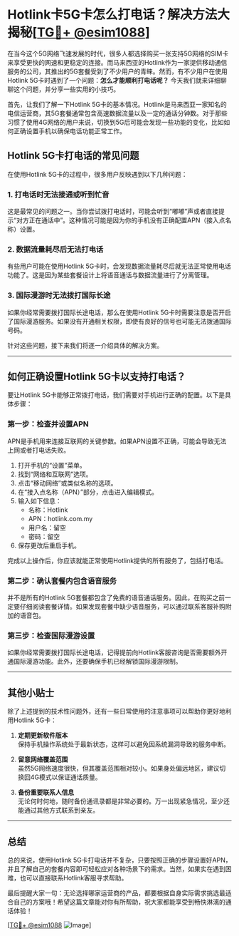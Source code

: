 # Hotlink卡5G卡怎么打电话？解决方法大揭秘[[TG💪+ @esim1088](https://t.me/s/esim1088)]

在当今这个5G网络飞速发展的时代，很多人都选择购买一张支持5G网络的SIM卡来享受更快的网速和更稳定的连接。而马来西亚的Hotlink作为一家提供移动通信服务的公司，其推出的5G套餐受到了不少用户的青睐。然而，有不少用户在使用Hotlink 5G卡时遇到了一个问题：**怎么才能顺利打电话呢？** 今天我们就来详细聊聊这个问题，并分享一些实用的小技巧。

首先，让我们了解一下Hotlink 5G卡的基本情况。Hotlink是马来西亚一家知名的电信运营商，其5G套餐通常包含高速数据流量以及一定的通话分钟数。对于那些习惯了使用4G网络的用户来说，切换到5G后可能会发现一些功能的变化，比如如何正确设置手机以确保电话功能正常工作。

## **Hotlink 5G卡打电话的常见问题**

在使用Hotlink 5G卡的过程中，很多用户反映遇到以下几种问题：

### 1. 打电话时无法接通或听到忙音

这是最常见的问题之一。当你尝试拨打电话时，可能会听到“嘟嘟”声或者直接提示“对方正在通话中”。这种情况可能是因为你的手机没有正确配置APN（接入点名称）设置。

### 2. 数据流量耗尽后无法打电话

有些用户可能在使用Hotlink 5G卡时，会发现数据流量耗尽后就无法正常使用电话功能了。这是因为某些套餐设计上将语音通话与数据流量进行了分离管理。

### 3. 国际漫游时无法拨打国际长途

如果你经常需要拨打国际长途电话，那么在使用Hotlink 5G卡时需要注意是否开启了国际漫游服务。如果没有开通相关权限，即使有良好的信号也可能无法拨通国际号码。

针对这些问题，接下来我们将逐一介绍具体的解决方案。

---

## **如何正确设置Hotlink 5G卡以支持打电话？**

要让Hotlink 5G卡能够正常拨打电话，我们需要对手机进行正确的配置。以下是具体步骤：

### 第一步：检查并设置APN

APN是手机用来连接互联网的关键参数。如果APN设置不正确，可能会导致无法上网或者打电话失败。

1. 打开手机的“设置”菜单。
2. 找到“网络和互联网”选项。
3. 点击“移动网络”或类似名称的选项。
4. 在“接入点名称（APN）”部分，点击进入编辑模式。
5. 输入如下信息：
   - 名称：Hotlink
   - APN：hotlink.com.my
   - 用户名：留空
   - 密码：留空
6. 保存更改后重启手机。

完成以上操作后，你应该就能正常使用Hotlink提供的所有服务了，包括打电话。

### 第二步：确认套餐内包含语音服务

并不是所有的Hotlink 5G套餐都包含了免费的语音通话服务。因此，在购买之前一定要仔细阅读套餐详情。如果发现套餐中缺少语音服务，可以通过联系客服补购附加的语音包。

### 第三步：检查国际漫游设置

如果你经常需要拨打国际长途电话，记得提前向Hotlink客服咨询是否需要额外开通国际漫游功能。此外，还要确保手机已经解锁国际漫游限制。

---

## **其他小贴士**

除了上述提到的技术性问题外，还有一些日常使用的注意事项可以帮助你更好地利用Hotlink 5G卡：

1. **定期更新软件版本**  
   保持手机操作系统处于最新状态，这样可以避免因系统漏洞导致的服务中断。

2. **留意网络覆盖范围**  
   虽然5G网络速度很快，但其覆盖范围相对较小。如果身处偏远地区，建议切换回4G模式以保证通话质量。

3. **备份重要联系人信息**  
   无论何时何地，随时备份通讯录都是非常必要的。万一出现紧急情况，至少还能通过其他方式联系到亲友。

---

## **总结**

总的来说，使用Hotlink 5G卡打电话并不复杂，只要按照正确的步骤设置好APN，并且了解自己的套餐内容即可轻松应对各种场景下的需求。当然，如果实在遇到困难，也可以直接联系Hotlink客服寻求帮助。

最后提醒大家一句：无论选择哪家运营商的产品，都要根据自身实际需求挑选最适合自己的方案哦！希望这篇文章能对你有所帮助，祝大家都能享受到畅快淋漓的通话体验！

[[TG💪+ @esim1088](https://t.me/s/esim1088) ![Image](https://i.postimg.cc/4NQfJmqS/Snipaste-2025-05-13-00-14-12.png)]